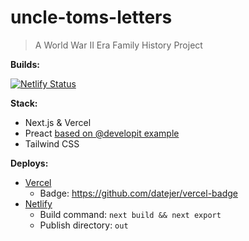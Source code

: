 uncle-toms-letters
==================

> A World War II Era Family History Project


**Builds:**

[![Netlify Status](https://api.netlify.com/api/v1/badges/2186c3c6-d0ec-4537-ab4d-c1c5b6e571b1/deploy-status)](https://app.netlify.com/sites/uncle-toms-letters/deploys)


**Stack:**

* Next.js & Vercel
* Preact [based on @developit example](https://github.com/developit/nextjs-preact-demo)
* Tailwind CSS


**Deploys:**

* [Vercel](https://uncle-toms-letters.vercel.app/)
  * Badge: https://github.com/datejer/vercel-badge
* [Netlify](https://uncle-toms-letters.netlify.app/)
  * Build command: `next build && next export`
  * Publish directory: `out`